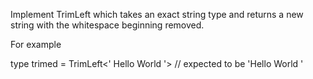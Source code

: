 Implement TrimLeft<T> which takes an exact string type and returns a new string with the whitespace beginning removed.

For example

type trimed = TrimLeft<'  Hello World  '> // expected to be 'Hello World  '